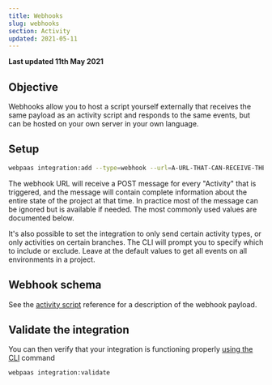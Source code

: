 ```yaml
---
title: Webhooks
slug: webhooks
section: Activity
updated: 2021-05-11
---
```


**Last updated 11th May 2021**


## Objective  

Webhooks allow you to host a script yourself externally that receives the same payload as an activity script and responds to the same events, but can be hosted on your own server in your own language.


## Setup

```bash
webpaas integration:add --type=webhook --url=A-URL-THAT-CAN-RECEIVE-THE-POSTED-JSON
```

The webhook URL will receive a POST message for every "Activity" that is triggered, and the message will contain complete information about the entire state of the project at that time.  In practice most of the message can be ignored but is available if needed.  The most commonly used values are documented below.

It's also possible to set the integration to only send certain activity types, or only activities on certain branches.  The CLI will prompt you to specify which to include or exclude.  Leave at the default values to get all events on all environments in a project.

## Webhook schema

See the [activity script](../reference) reference for a description of the webhook payload.

## Validate the integration

You can then verify that your integration is functioning properly [using the CLI](../../integrations-overview#validating-integrations) command

```bash
webpaas integration:validate
```
